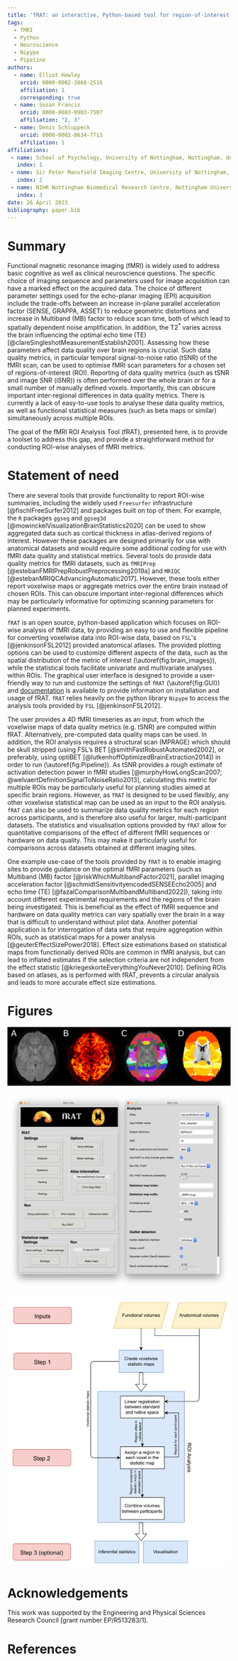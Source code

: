 ```yaml
---
title: 'fRAT: an interactive, Python-based tool for region-of-interest summaries of functional imaging data'
tags:
  - fMRI
  - Python
  - Neuroscience
  - Nipype
  - Pipeline
authors:
  - name: Elliot Howley
    orcid: 0000-0002-3868-2516
    affiliation: 1
    corresponding: true
  - name: Susan Francis
    orcid: 0000-0003-0903-7507
    affiliation: "2, 3"
  - name: Denis Schluppeck
    orcid: 0000-0002-0634-7713
    affiliation: 1
affiliations:
 - name: School of Psychology, University of Nottingham, Nottingham, United Kingdom
   index: 1
 - name: Sir Peter Mansfield Imaging Centre, University of Nottingham, Nottingham, United Kingdom
   index: 2
 - name: NIHR Nottingham Biomedical Research Centre, Nottingham University Hospitals NHS Trust and the University of Nottingham, Nottingham, United Kingdom
   index: 3
date: 26 April 2023
bibliography: paper.bib
---
```


# Summary

Functional magnetic resonance imaging (fMRI) is widely used to address basic cognitive as well as clinical neuroscience questions. The specific choice of imaging sequence and parameters used for image acquisition can have a marked effect on the acquired data. The choice of different parameter settings used for the echo-planar imaging (EPI) acquisition include the trade-offs between an increase in-plane parallel acceleration factor (SENSE, GRAPPA, ASSET) to reduce geometric distortions and increase in Multiband (MB) factor to reduce scan time, both of which lead to spatially dependent noise amplification. In addition, the T2<sup>*</sup> varies across the brain influencing the optimal echo time (TE)[@clareSingleshotMeasurementEstablish2001]. Assessing how these parameters affect data quality over brain regions is crucial. Such data quality metrics, in particular temporal signal-to-noise ratio (tSNR) of the fMRI scan, can be used to optimise fMRI scan parameters for a chosen set of regions-of-interest (ROI). Reporting of data quality metrics (such as tSNR and image SNR (iSNR)) is often performed over the whole brain or for a small number of manually defined voxels. Importantly, this can obscure important inter-regional differences in data quality metrics. There is currently a lack of easy-to-use tools to analyse these data quality metrics, as well as functional statistical measures (such as beta maps or similar) simultaneously across multiple ROIs.

The goal of the fMRI ROI Analysis Tool (fRAT), presented here, is to provide a toolset to address this gap, and provide a straightforward method for conducting ROI-wise analyses of fMRI metrics.

# Statement of need

There are several tools that provide functionality to report ROI-wise summaries, including the widely used `Freesurfer` infrastructure [@fischlFreeSurfer2012] and packages built on top of them. For example, the `R` packages `ggseg` and `ggseg3d` [@mowinckelVisualizationBrainStatistics2020] can be used to show aggregated data such as cortical thickness in atlas-derived regions of interest. However these packages are designed primarily for use with anatomical datasets and would require some additional coding for use with fMRI data quality and statistical metrics. Several tools do provide data quality metrics for fMRI datasets, such as `fMRIPrep` [@estebanFMRIPrepRobustPreprocessing2019a] and `MRIQC` [@estebanMRIQCAdvancingAutomatic2017]. However, these tools either report voxelwise maps or aggregate metrics over the entire brain instead of chosen ROIs. This can obscure important inter-regional differences which may be particularly informative for optimizing scanning parameters for planned experiments.

`fRAT` is an open source, python-based application which focuses on ROI-wise analysis of fMRI data, by providing an easy to use and flexible pipeline for converting voxelwise data into ROI-wise data, based on `FSL`'s [@jenkinsonFSL2012] provided anatomical atlases. The provided plotting options can be used to customize different aspects of the data, such as the spatial distribution of the metric of interest (\autoref{fig:brain_images}), while the statistical tools facilitate univariate and multivariate analyses within ROIs. The graphical user interface is designed to provide a user-friendly way to run and customize the settings of `fRAT` (\autoref{fig:GUI}) and [documentation](https://fmri-roi-analysis-tool.readthedocs.io/en/latest/) is available to provide information on installation and usage of fRAT. `fRAT` relies heavily on the python library `Nipype` to access the analysis tools provided by `FSL` [@jenkinsonFSL2012].

The user provides a 4D fMRI timeseries as an input, from which the voxelwise maps of data quality metrics (e.g. tSNR) are computed within fRAT. Alternatively, pre-computed data quality maps can be used. In addition, the ROI analysis requires a structural scan (MPRAGE) which should be skull stripped (using FSL’s BET [@smithFastRobustAutomated2002], or preferably, using optiBET [@lutkenhoffOptimizedBrainExtraction2014]) in order to run (\autoref{fig:Pipeline}). As tSNR provides a rough estimate of activation detection power in fMRI studies [@murphyHowLongScan2007; @welvaertDefinitionSignalToNoiseRatio2013], calculating this metric for multiple ROIs may be particularly useful for planning studies aimed at specific brain regions. However, as `fRAT` is designed to be used flexibly, any other voxelwise statistical map can be used as an input to the ROI analysis. `fRAT` can also be used to summarize data quality metrics for each region across participants, and is therefore also useful for larger, multi-participant datasets. The statistics and visualisation options provided by `fRAT` allow for quantitative comparisons of the effect of different fMRI sequences or hardware on data quality. This may make it particularly useful for comparisons across datasets obtained at different imaging sites.

One example use-case of the tools provided by `fRAT` is to enable imaging sites to provide guidance on the optimal fMRI parameters (such as Multiband (MB) factor [@riskWhichMultibandFactor2021], parallel imaging acceleration factor [@schmidtSensitivityencodedSENSEEcho2005] and echo time (TE) [@fazalComparisonMultibandMultiband2022]), taking into account different experimental requirements and the regions of the brain being investigated. This is beneficial as the effect of fMRI sequence and hardware on data quality metrics can vary spatially over the brain in a way that is difficult to understand without pilot data. Another potential application is for interrogation of data sets that require aggregation within ROIs, such as statistical maps for a power analysis [@geuterEffectSizePower2018]. Effect size estimations based on statistical maps from functionally derived ROIs are common in fMRI analysis, but can lead to inflated estimates if the selection criteria are not independent from the effect statistic [@kriegeskorteEverythingYouNever2010]. Defining ROIs based on atlases, as is performed with fRAT, prevents a circular analysis and leads to more accurate effect size estimations.

# Figures

![Representation of how ROI-wise maps are produced. Data from a single participant is shown here. All figures are in native space apart from **(D),** which is in standard space. **(A)** Original functional volume. **(B)** Voxelwise temporal signal-to-noise ratio (tSNR) map (brighter colours, higher tSNR values). **(C)** Harvard-Oxford Cortical atlas regions assigned to participant anatomy. **(D)** Combination of **(B)** and **(C)** to produce final ROI-wise tSNR map. \label{fig:brain_images}](brain_images.png)

![A screenshot of fRAT's graphical user interface. **(Left column)** Main menu screen. **(Right column)** Analysis settings screen. \label{fig:GUI}](GUI.png)

![Flowchart showing fRAT's processing pipeline. \label{fig:Pipeline}](process_overview.png)

# Acknowledgements

This work was supported by the Engineering and Physical Sciences Research Council [grant number EP/R513283/1].

# References
